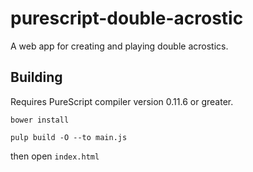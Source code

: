 # purescript-double-acrostic

A web app for creating and playing double acrostics.


## Building

Requires PureScript compiler version 0.11.6 or greater.

    bower install

    pulp build -O --to main.js

then open `index.html`
